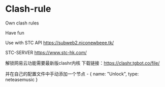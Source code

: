 # Clash-rule
Own clash rules

 Have fun
 
 Use with STC API
https://subweb2.niconewbeee.tk/

STC-SERVER
https://www.stc-hk.com/

解锁网易云功能需要最新版clashr内核 下载链接：https://clashr.tgbot.co/file/

并在自己的配置文件中手动添加一个节点  - { name: "Unlock", type: neteasemusic }
